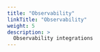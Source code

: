 ```yaml
---
title: "Observability"
linkTitle: "Observability"
weight: 5
description: >
  Observability integrations
---
```

